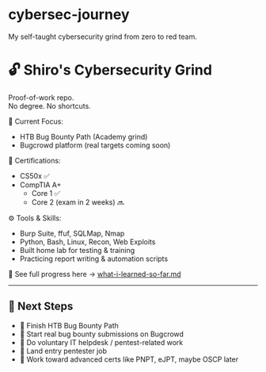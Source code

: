 # cybersec-journey
My self-taught cybersecurity grind from zero to red team.

# 🔓 Shiro's Cybersecurity Grind

Proof-of-work repo.  
No degree. No shortcuts.

🎯 Current Focus:  
- HTB Bug Bounty Path (Academy grind)  
- Bugcrowd platform (real targets coming soon)

📜 Certifications:  
- CS50x ✅  
- CompTIA A+  
   - Core 1 ✅  
   - Core 2 (exam in 2 weeks) 🔜

⚙️ Tools & Skills:
- Burp Suite, ffuf, SQLMap, Nmap  
- Python, Bash, Linux, Recon, Web Exploits  
- Built home lab for testing & training  
- Practicing report writing & automation scripts

🧠 See full progress here → [what-i-learned-so-far.md](./what-i-learned-so-far.md)

---

## 📌 Next Steps
- 🧪 Finish HTB Bug Bounty Path  
- 🎯 Start real bug bounty submissions on Bugcrowd  
- 🧰 Do voluntary IT helpdesk / pentest-related work  
- 💼 Land entry pentester job  
- 🧠 Work toward advanced certs like PNPT, eJPT, maybe OSCP later  
